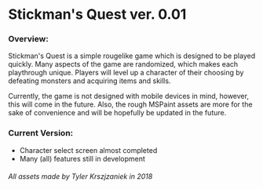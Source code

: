# Stickman's Quest ver. 0.01

### Overview:

Stickman's Quest is a simple rougelike game which is designed to be played quickly. Many aspects of the game are randomized, which makes each playthrough unique. Players will level up a character of their choosing by defeating monsters and acquiring items and skills.

Currently, the game is not designed with mobile devices in mind, however, this will come in the future. Also, the rough MSPaint assets are more for the sake of convenience and will be hopefully be updated in the future.


### Current Version:
  - Character select screen almost completed
  - Many (all) features still in development


  ###### All assets made by Tyler Krszjzaniek in 2018
